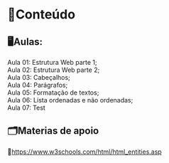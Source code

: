 <h1>📁Conteúdo</h1>
<h2>🖥️Aulas:</h2>
<p>
  Aula 01: Estrutura Web parte 1; <br>
  Aula 02: Estrutura Web parte 2; <br>
  Aula 03: Cabeçalhos; <br>
  Aula 04: Parágrafos; <br>
  Aula 05: Formatação de textos; <br>
  Aula 06: Lista ordenadas e não ordenadas; <br>
  Aula 07: Test
</p>

<h2>🗂️Materias de apoio</h2>

🔸https://www.w3schools.com/html/html_entities.asp
